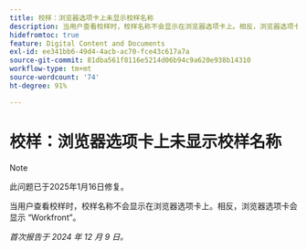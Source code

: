 ```yaml
---
title: 校样：浏览器选项卡上未显示校样名称
description: 当用户查看校样时，校样名称不会显示在浏览器选项卡上。相反，浏览器选项卡会显示 Workfront。
hidefromtoc: true
feature: Digital Content and Documents
exl-id: ee341bb6-49d4-4acb-ac70-fce43c617a7a
source-git-commit: 81dba561f8116e5214d06b94c9a620e938b14310
workflow-type: tm+mt
source-wordcount: '74'
ht-degree: 91%

---
```


# 校样：浏览器选项卡上未显示校样名称

>[!NOTE]
>
>此问题已于2025年1月16日修复。

当用户查看校样时，校样名称不会显示在浏览器选项卡上。相反，浏览器选项卡会显示 “Workfront”。

_首次报告于 2024 年 12 月 9 日。_
